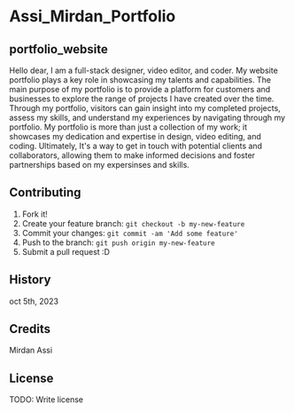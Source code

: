 # Assi_Mirdan_Portfolio

## portfolio_website

Hello dear, I am a full-stack designer, video editor, and coder. My website portfolio plays a key role in showcasing my talents and capabilities. The main purpose of my portfolio is to provide a platform for customers and businesses to explore the range of projects I have created over the time. Through my portfolio, visitors can gain insight into my completed projects, assess my skills, and understand my experiences by navigating through my portfolio. My portfolio is more than just a collection of my work; it showcases my dedication and expertise in design, video editing, and coding. Ultimately, It's a way to get in touch with potential clients and collaborators, allowing them to make informed decisions and foster partnerships based on my expersinses and skills. 

## Contributing

1. Fork it!
2. Create your feature branch: `git checkout -b my-new-feature`
3. Commit your changes: `git commit -am 'Add some feature'`
4. Push to the branch: `git push origin my-new-feature`
5. Submit a pull request :D

## History

oct 5th, 2023

## Credits

Mirdan Assi

## License

TODO: Write license